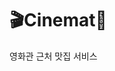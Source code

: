 <h1>🎬Cinemat🍴</h1>
영화관 근처 맛집 서비스
<!--
**CineMAT14/CineMAT14** is a ✨ _special_ ✨ repository because its `README.md` (this file) appears on your GitHub profile.

제작기간 및 팀원 소개
2022. 05. 09 ~2022. 05.12

강민선 : index 페이지
김주희 : login 페이지
안은주 : review 페이지


